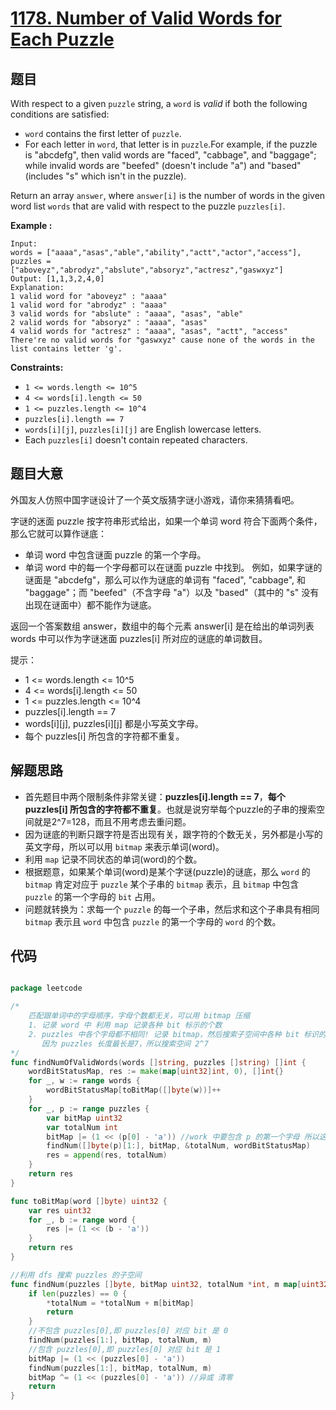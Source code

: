 # [1178. Number of Valid Words for Each Puzzle](https://leetcode.com/problems/number-of-valid-words-for-each-puzzle/)


## 题目

With respect to a given `puzzle` string, a `word` is *valid* if both the following conditions are satisfied:

- `word` contains the first letter of `puzzle`.
- For each letter in `word`, that letter is in `puzzle`.For example, if the puzzle is "abcdefg", then valid words are "faced", "cabbage", and "baggage"; while invalid words are "beefed" (doesn't include "a") and "based" (includes "s" which isn't in the puzzle).

Return an array `answer`, where `answer[i]` is the number of words in the given word list `words` that are valid with respect to the puzzle `puzzles[i]`.

**Example :**

```
Input: 
words = ["aaaa","asas","able","ability","actt","actor","access"], 
puzzles = ["aboveyz","abrodyz","abslute","absoryz","actresz","gaswxyz"]
Output: [1,1,3,2,4,0]
Explanation:
1 valid word for "aboveyz" : "aaaa" 
1 valid word for "abrodyz" : "aaaa"
3 valid words for "abslute" : "aaaa", "asas", "able"
2 valid words for "absoryz" : "aaaa", "asas"
4 valid words for "actresz" : "aaaa", "asas", "actt", "access"
There're no valid words for "gaswxyz" cause none of the words in the list contains letter 'g'.

```

**Constraints:**

- `1 <= words.length <= 10^5`
- `4 <= words[i].length <= 50`
- `1 <= puzzles.length <= 10^4`
- `puzzles[i].length == 7`
- `words[i][j]`, `puzzles[i][j]` are English lowercase letters.
- Each `puzzles[i]` doesn't contain repeated characters.

## 题目大意

外国友人仿照中国字谜设计了一个英文版猜字谜小游戏，请你来猜猜看吧。

字谜的迷面 puzzle 按字符串形式给出，如果一个单词 word 符合下面两个条件，那么它就可以算作谜底：

- 单词 word 中包含谜面 puzzle 的第一个字母。
- 单词 word 中的每一个字母都可以在谜面 puzzle 中找到。
例如，如果字谜的谜面是 "abcdefg"，那么可以作为谜底的单词有 "faced", "cabbage", 和 "baggage"；而 "beefed"（不含字母 "a"）以及 "based"（其中的 "s" 没有出现在谜面中）都不能作为谜底。

返回一个答案数组 answer，数组中的每个元素 answer[i] 是在给出的单词列表 words 中可以作为字谜迷面 puzzles[i] 所对应的谜底的单词数目。

提示：

- 1 <= words.length <= 10^5
- 4 <= words[i].length <= 50
- 1 <= puzzles.length <= 10^4
- puzzles[i].length == 7
- words[i][j], puzzles[i][j] 都是小写英文字母。
- 每个 puzzles[i] 所包含的字符都不重复。

## 解题思路

- 首先题目中两个限制条件非常关键：**puzzles[i].length == 7**，**每个 puzzles[i] 所包含的字符都不重复**。也就是说穷举每个puzzle的子串的搜索空间就是2^7=128，而且不用考虑去重问题。
- 因为谜底的判断只跟字符是否出现有关，跟字符的个数无关，另外都是小写的英文字母，所以可以用 `bitmap` 来表示单词(word)。
- 利用 `map` 记录不同状态的单词(word)的个数。
- 根据题意，如果某个单词(word)是某个字谜(puzzle)的谜底，那么 `word` 的 `bitmap` 肯定对应于 `puzzle` 某个子串的 `bitmap` 表示，且 `bitmap` 中包含 `puzzle` 的第一个字母的 `bit` 占用。
- 问题就转换为：求每一个 `puzzle` 的每一个子串，然后求和这个子串具有相同 `bitmap` 表示且 `word` 中包含 `puzzle` 的第一个字母的 `word` 的个数。

## 代码

```go

package leetcode

/*
    匹配跟单词中的字母顺序，字母个数都无关，可以用 bitmap 压缩
    1. 记录 word 中 利用 map 记录各种 bit 标示的个数
    2. puzzles 中各个字母都不相同! 记录 bitmap，然后搜索子空间中各种 bit 标识的个数的和
       因为 puzzles 长度最长是7，所以搜索空间 2^7
*/
func findNumOfValidWords(words []string, puzzles []string) []int {
    wordBitStatusMap, res := make(map[uint32]int, 0), []int{}
    for _, w := range words {
        wordBitStatusMap[toBitMap([]byte(w))]++
    }
    for _, p := range puzzles {
        var bitMap uint32
        var totalNum int
        bitMap |= (1 << (p[0] - 'a')) //work 中要包含 p 的第一个字母 所以这个 bit 位上必须是 1
        findNum([]byte(p)[1:], bitMap, &totalNum, wordBitStatusMap)
        res = append(res, totalNum)
    }
    return res
}

func toBitMap(word []byte) uint32 {
    var res uint32
    for _, b := range word {
        res |= (1 << (b - 'a'))
    }
    return res
}

//利用 dfs 搜索 puzzles 的子空间
func findNum(puzzles []byte, bitMap uint32, totalNum *int, m map[uint32]int) {
    if len(puzzles) == 0 {
        *totalNum = *totalNum + m[bitMap]
        return
    }
    //不包含 puzzles[0],即 puzzles[0] 对应 bit 是 0
    findNum(puzzles[1:], bitMap, totalNum, m)
    //包含 puzzles[0],即 puzzles[0] 对应 bit 是 1
    bitMap |= (1 << (puzzles[0] - 'a'))
    findNum(puzzles[1:], bitMap, totalNum, m)
    bitMap ^= (1 << (puzzles[0] - 'a')) //异或 清零
    return
}


```